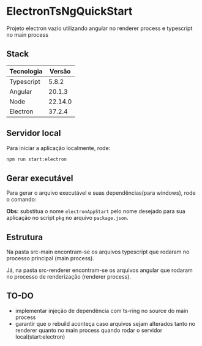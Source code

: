 # ElectronTsNgQuickStart

Projeto electron vazio utilizando angular no renderer process e typescript no main process


## Stack

| Tecnologia  | Versão      |
| ----------- | ----------- |
| Typescript  | 5.8.2       |
| Angular     | 20.1.3      |
| Node        | 22.14.0     |
| Electron    | 37.2.4      |

## Servidor local
Para iniciar a aplicação localmente, rode:

```bash
npm run start:electron
```

## Gerar executável

Para gerar o arquivo executável e suas dependências(para windows), rode o comando:

**Obs:** substitua o nome ``electronAppStart`` pelo nome desejado para sua aplicação no script ``pkg`` no arquivo ``package.json``.


## Estrutura

Na pasta src-main encontram-se os arquivos typescript que rodaram no processo principal (main process).

Já, na pasta src-renderer encontram-se os arquivos angular que rodaram no processo de renderização (renderer process).

## TO-DO
- implementar injeção de dependência com ts-ring no source do main process
- garantir que o rebuild aconteça caso arquivos sejam alterados tanto no renderer quanto no main process quando rodar o servidor local(start:electron)